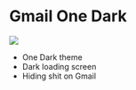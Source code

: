 # Gmail One Dark

![](https://img.shields.io/badge/version-0.0.5-green.svg)

- One Dark theme
- Dark loading screen
- Hiding shit on Gmail
